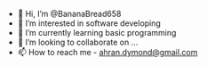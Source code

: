 - 👋 Hi, I’m @BananaBread658
- 👀 I’m interested in software developing
- 🌱 I’m currently learning basic programming
- 💞️ I’m looking to collaborate on ...
- 📫 How to reach me - ahran.dymond@gmail.com

